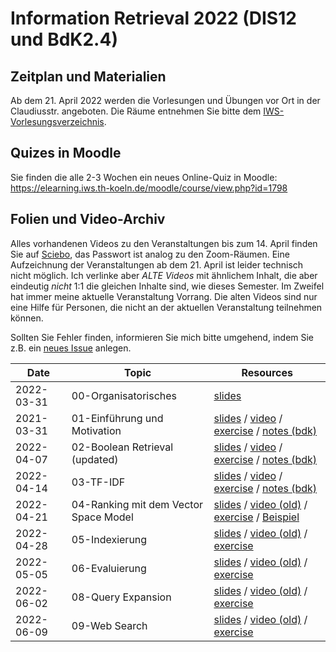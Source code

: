 # Information Retrieval 2022 (DIS12 und BdK2.4)

## Zeitplan und Materialien

Ab dem 21. April 2022 werden die Vorlesungen und Übungen vor Ort in der Claudiusstr. angeboten. Die Räume entnehmen Sie bitte dem [IWS-Vorlesungsverzeichnis](https://www.iws.th-koeln.de/vv/index.php).

## Quizes in Moodle

Sie finden die alle 2-3 Wochen ein neues Online-Quiz in Moodle: https://elearning.iws.th-koeln.de/moodle/course/view.php?id=1798

## Folien und Video-Archiv

Alles vorhandenen Videos zu den Veranstaltungen bis zum 14. April finden Sie auf [Sciebo](https://th-koeln.sciebo.de/s/CG7vMfpJBoAaTFT), das Passwort ist analog zu den Zoom-Räumen. Eine Aufzeichnung der Veranstaltungen ab dem 21. April ist leider technisch nicht möglich. Ich verlinke aber *ALTE Videos* mit ähnlichem Inhalt, die aber eindeutig *nicht* 1:1 die gleichen Inhalte sind, wie dieses Semester. Im Zweifel hat immer meine aktuelle Veranstaltung Vorrang. Die alten Videos sind nur eine Hilfe für Personen, die nicht an der aktuellen Veranstaltung teilnehmen können.

Sollten Sie Fehler finden, informieren Sie mich bitte umgehend, indem Sie z.B. ein [neues Issue](https://github.com/irgroup/dis12-bdk24-2022/issues) anlegen.

| Date       | Topic                                             | Resources      |
|------------|---------------------------------------------------|----------------|
| 2022-03-31 | 00-Organisatorisches                              | [slides](slides/00-syllabus.pdf) |
| 2021-03-31 | 01-Einführung und Motivation                      | [slides](slides/01-introduction.pdf) / [video](https://th-koeln.sciebo.de/s/CG7vMfpJBoAaTFT) / [exercise](exercise/01-Introduction-exercise.pdf) / [notes (bdk)](https://drive.google.com/drive/folders/1fXs3j_BYCz5Dz5H4Bfqmmzs-XnXzKyCL?usp=sharing) |
| 2022-04-07 | 02-Boolean Retrieval (updated)                    | [slides](slides/02-boolean.pdf) / [video](https://th-koeln.sciebo.de/s/CG7vMfpJBoAaTFT) / [exercise](exercise/02-boolean-exercise.pdf) / [notes (bdk)](https://drive.google.com/drive/folders/1uIvWxtcqJ_Vj_EYX4yX8teeF0Yti5SlT?usp=sharing) |
| 2022-04-14 | 03-TF-IDF                                         | [slides](slides/03-tfidf.pdf) / [video](https://th-koeln.sciebo.de/s/CG7vMfpJBoAaTFT) / [exercise](exercise/03-tfidf-exercise.pdf) / [notes (bdk)](https://drive.google.com/drive/folders/1bTcKBfByG76K0ifdXJnYaoRSrmDXPAeF?usp=sharing) | 
| 2022-04-21 | 04-Ranking mit dem Vector Space Model             | [slides](slides/04-ranking.pdf) / [video (old)](https://www.youtube.com/watch?v=b1JanvFBlWU)  / [exercise](exercise/04-ranking-exercise.pdf) / [Beispiel](exercise/04-ranking-vektor.pdf) |
| 2022-04-28 | 05-Indexierung                                    | [slides](slides/05-index.pdf) / [video (old)](https://youtu.be/GdU5SN7q0G0) / [exercise](exercise/05-index-exercise.pdf)  |
| 2022-05-05 | 06-Evaluierung                                    | [slides](slides/06-evaluation.pdf) / [video (old)](https://youtu.be/DDfa685DFfw) / [exercise](exercise/06-evaluation-exercise.pdf)  |
| 2022-06-02 | 08-Query Expansion                                | [slides](slides/08-queryexpansion.pdf) / [video (old)](https://youtu.be/4KMtwZ98vmA) / [exercise](exercise/08-queryexpansion-exercise.pdf)  |
| 2022-06-09 | 09-Web Search                                     | [slides](slides/09-websearch.pdf) / [video (old)](https://youtu.be/X_ltN9j1nH0) / [exercise](exercise/09-websearch-exercise.pdf)  |
